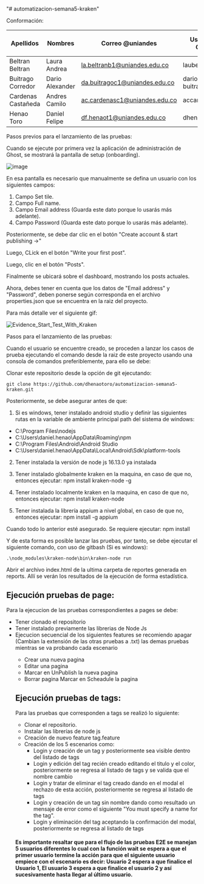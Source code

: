"# automatizacion-semana5-kraken" 

Conformación:

| Apellidos | Nombres | Correo @uniandes | Usuario de GitHub | Funcionalidades con pruebas E2E |
| --------- | ------- | ---------------- | ----------------- | ----------------- |
| Beltran Beltran | Laura Andrea | la.beltranb1@uniandes.edu.co |  laubeltranandes | Dashboard |
| Buitrago Corredor | Dario Alexander | da.buitragoc1@uniandes.edu.co |  dario-buitrago-andes | Pages |
| Cardenas Castañeda | Andres Camilo | ac.cardenasc1@uniandes.edu.co | accardenasc1 | Tags | 
| Henao Toro | Daniel Felipe | df.henaot1@uniandes.edu.co | dhenaotoro | Post |

Pasos previos para el lanzamiento de las pruebas:

Cuando se ejecute por primera vez la aplicación de administración de Ghost, se mostrará la pantalla de setup (onboarding).

![image](https://user-images.githubusercontent.com/78186561/201494518-6050f870-f547-4938-8a2b-f56869a7adfc.png)

En esa pantalla es necesario que manualmente se defina un usuario con los siguientes campos:

1) Campo Set tile.
2) Campo Full name.
3) Campo Email address (Guarda este dato porque lo usarás más adelante).
4) Campo Password (Guarda este dato porque lo usarás más adelante).

Posteriormente, se debe dar clic en el botón "Create account & start publishing ->"

Luego, CLick en el botón "Write your first post".

Luego, clic en el botón "Posts".

Finalmente se ubicará sobre el dashboard, mostrando los posts actuales.

Ahora, debes tener en cuenta que los datos de "Email address" y "Password", deben ponerse según corresponda en el archivo properties.json que se encuentra en la raiz del proyecto.

Para más detalle ver el siguiente gif:

![Evidence_Start_Test_With_Kraken](https://user-images.githubusercontent.com/78186561/201480561-5988d7d7-4b10-420a-ae27-5b56845b7688.gif)

Pasos para el lanzamiento de las pruebas:

Cuando el usuario se encuentre creado, se proceden a lanzar los casos de prueba ejecutando el comando desde la raiz de este proyecto usando una consola de comandos preferiblemente, para ello se debe:

Clonar este repositorio desde la opción de git ejecutando:

`git clone https://github.com/dhenaotoro/automatizacion-semana5-kraken.git`

Posteriormente, se debe asegurar antes de que:

1) Si es windows, tener instalado android studio y definir las siguientes rutas en la variable de ambiente principal path del sistema de windows:

- C:\Program Files\nodejs
- C:\Users\daniel.henao\AppData\Roaming\npm
- C:\Program Files\Android\Android Studio
- C:\Users\daniel.henao\AppData\Local\Android\Sdk\platform-tools

2) Tener instalada la versión de node js 16.13.0 ya instalada

3) Tener instalado globalmente kraken en la maquina, en caso de que no, entonces ejecutar: npm install kraken-node -g

4) Tener instalado localmente kraken en la maquina, en caso de que no, entonces ejecutar: npm install kraken-node

5) Tener instalada la librería appium a nivel global, en caso de que no, entonces ejecutar: npm install -g appium

Cuando todo lo anterior esté asegurado. Se requiere ejecutar: npm install

Y de esta forma es posible lanzar las pruebas, por tanto, se debe ejecutar el siguiente comando, con uso de gitbash (Si es windows):

`.\node_modules\kraken-node\bin\kraken-node run`

Abrir el archivo index.html de la ultima carpeta de reportes generada en reports. Allí se verán los resultados de la ejecución de forma estadística.
<H2><b>Ejecución pruebas de page:</b></H2>
Para la ejecucion de las pruebas correspondientes a pages se debe:
<ul>
<li> Tener clonado el repositorio </li>
<li> Tener instalado previamente las librerias de Node Js </li>
<li> Ejecucion secuencial de los siguientes features se recomiendo apagar (Cambian la extensión de las otras pruebas a .txt) las demas pruebas mientras se va probando cada escenario  </li>
 <ul><li> Crear una nueva pagina</li>
     <li> Editar una pagina </li>
     <li> Marcar en UnPublish la nueva pagina </li>
     <li> Borrar pagina </liZ
     <li> Marcar en Scheadule la pagina </li> 
 </ul>
 

<H2><b>Ejecución pruebas de tags:</b></H2>
Para las pruebas que corresponden a tags se realizó lo siguiente:
<ul>
 <li> Clonar el repositorio. </li>
 <li> Instalar las librerías de node js </li>
 <li> Creación de nuevo feature tag.feature </li>
 <li> Creación de los 5 escenarios como: 
      <ul><li> Login y creación de un tag y posteriormente sea visible dentro del listado de tags </li>
          <li> Login y edición del tag recién creado editando el titulo y el color, posteriormente se regresa al listado de tags y se valida que el nombre cambio </li>
          <li> Login y tratar de eliminar el tag creado dando en el modal el rechazo de esta acción, posteriormente se regresa al listado de tags </li>
          <li> Login y creación de un tag sin nombre dando como resultado un mensaje de error como el siguiente "You must specify a name for the tag". </li>
          <li> Login y eliminación del tag aceptando la confirmación del modal, posteriormente se regresa al listado de tags </li>
      </ul>
  </li>
 </ul>
 <h4><b> Es importante resaltar que para el flujo de las pruebas E2E se manejan 5 usuarios diferentes lo cual con la función wait se espera a que el primer usuario termine la acción para que el siguiente usuario empiece con el escenario es decir: Usuario 2 espera a que finalice el Usuario 1, El usuario 3 espera a que finalice el usuario 2 y así sucesivamente hasta llegar al último usuario. <b></h4>

  
